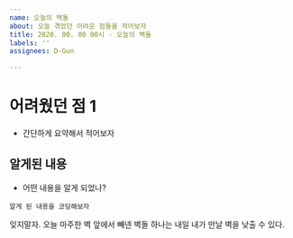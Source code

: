 ```yaml
---
name: 오늘의 벽돌
about: 오늘 겪었던 어려운 점들을 적어보자
title: 2020. 00. 00 00시 - 오늘의 벽돌
labels: ''
assignees: D-Gun

---
```


# 어려웠던 점 1
- 간단하게 요약해서 적어보자
## 알게된 내용
- 어떤 내용을 알게 되었나?


```
알게 된 내용을 코딩해보자

```


잊지말자.
오늘 마주한 벽 앞에서 빼넨 벽돌 하나는 내일 내가 만날 벽을 낮출 수 있다.
